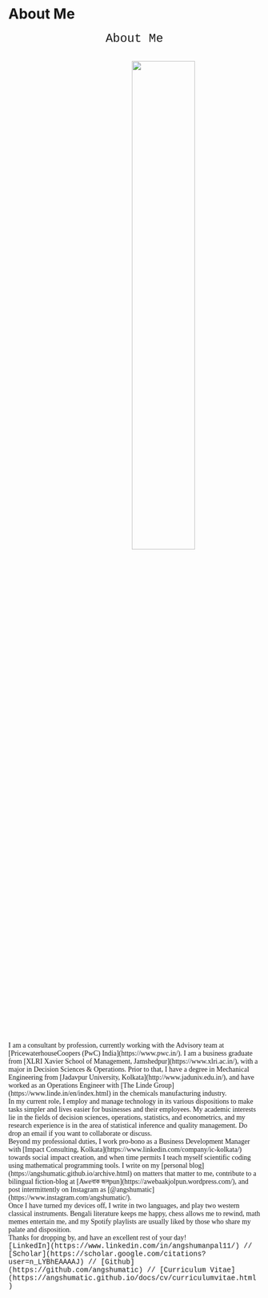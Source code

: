 # About Me

<p align="center">
  <span style="font-family:Courier New;">
    <font size="5">About Me</font><br/>
  </span>
</p>
<br/>

  

<img src="https://user-images.githubusercontent.com/98811198/158790820-7216828c-9aa6-4683-ba60-4473862b7484.jpg" style="float: right; width: 50%; margin-right: 1%; margin-bottom: 0.5em;">
<p style="clear: both;"></p>



<span style="font-family:Garamond;">
  I am a consultant by profession, currently working with the Advisory team at [PricewaterhouseCoopers (PwC) India](https://www.pwc.in/). I am a business graduate from [XLRI Xavier School of Management, Jamshedpur](https://www.xlri.ac.in/), with a major in Decision Sciences & Operations. Prior to that, I have a degree in Mechanical Engineering from [Jadavpur University, Kolkata](http://www.jaduniv.edu.in/), and have worked as an Operations Engineer with [The Linde Group](https://www.linde.in/en/index.html) in the chemicals manufacturing industry.<br/>
</span>

<span style="font-family:Garamond;">
  In my current role, I employ and manage technology in its various dispositions to make tasks simpler and lives easier for businesses and their employees. My academic interests lie in the fields of decision sciences, operations, statistics, and econometrics, and my research experience is in the area of statistical inference and quality management. Do drop an email if you want to collaborate or discuss.<br/>
</span>

<span style="font-family:Garamond;">
Beyond my professional duties, I work pro-bono as a Business Development Manager with [Impact Consulting, Kolkata](https://www.linkedin.com/company/ic-kolkata/) towards social impact creation, and when time permits I teach myself scientific coding using mathematical programming tools. I write on my [personal blog](https://angshumatic.github.io/archive.html) on matters that matter to me, contribute to a bilingual fiction-blog at [Aweবাক জলpun](https://awebaakjolpun.wordpress.com/), and post intermittently on Instagram as [@angshumatic](https://www.instagram.com/angshumatic/).<br/>
</span>

<span style="font-family:Garamond;">
  Once I have turned my devices off, I write in two languages, and play two western classical instruments. Bengali literature keeps me happy, chess allows me to rewind, math memes entertain me, and my Spotify playlists are usually liked by those who share my palate and disposition.<br/>
</span>
  
<span style="font-family:Garamond;">
  Thanks for dropping by, and have an excellent rest of your day!<br/>
</span>

<span style="font-family:Courier New;">
[LinkedIn](https://www.linkedin.com/in/angshumanpal11/) // [Scholar](https://scholar.google.com/citations?user=n_LYBhEAAAAJ) // [Github](https://github.com/angshumatic) // [Curriculum Vitae](https://angshumatic.github.io/docs/cv/curriculumvitae.html)
</span>
